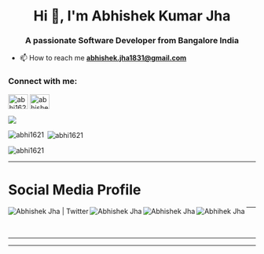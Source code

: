 <h1 align="center">Hi 👋, I'm Abhishek Kumar Jha </h1>
<h3 align="center">A passionate Software Developer from Bangalore India </h3>

- 📫 How to reach me **abhishek.jha1831@gmail.com**

<h3 align="left">Connect with me:</h3>
<p align="left">

<a href="https://linkedin.com/in/abhi1621" target="blank"><img align="center" src="https://cdn.jsdelivr.net/npm/simple-icons@3.0.1/icons/linkedin.svg" alt="abhi1621" height="30" width="40" /></a>
<a href="https://instagram.com/abhishek.jha1831" target="blank"><img align="center" src="https://cdn.jsdelivr.net/npm/simple-icons@3.0.1/icons/instagram.svg" alt="abhishek.jha1831" height="30" width="40" /></a>
</p>

![](https://komarev.com/ghpvc/?username=abhi1621&color=blue)



<p><img align="left" src="https://github-readme-stats.vercel.app/api/top-langs?username=abhi1621&show_icons=true&locale=en&layout=compact" alt="abhi1621" /></p>

<p>&nbsp;<img align="center" src="https://github-readme-stats.vercel.app/api?username=abhi1621&show_icons=true&locale=en" alt="abhi1621" /></p>

<p><img align="center" src="https://github-readme-streak-stats.herokuapp.com/?user=abhi1621&" alt="abhi1621" /></p>

***
#  Social Media Profile


 <a href="https://twitter.com/abhi1621_" title='Twitter'>
    <img align="left" alt="Abhishek Jha | Twitter" src="https://img.icons8.com/fluent/32/000000/twitter.png" />
</a>
 <a href="https://www.linkedin.com/in/abhi1621/" title='Linkedin'>
    <img align="left" alt="Abhishek Jha " src="https://img.icons8.com/color/32/000000/linkedin.png" />
</a>

<a href="https://www.instagram.com/abhishek.jha1831/" title='Instagram'>
    <img align="left" alt="Abhishek Jha " src="https://img.icons8.com/fluent/32/000000/instagram-new.png" />
</a>

<a href="https://www.facebook.com/Abhishek.jha1621/" title='Facebook'>
    <img align="left" alt="Abhihek Jha " src="https://img.icons8.com/fluent/32/000000/facebook-new.png" />
</a>


***
<br /><br />

***

***

